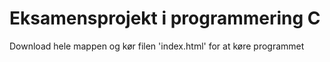 # Eksamensprojekt i programmering C
Download hele mappen og kør filen 'index.html' for at køre programmet
